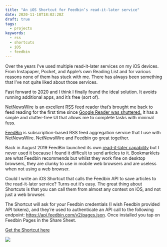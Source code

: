 ```yaml
---
title: "An iOS Shortcut for Feedbin’s read-it-later service"
date: 2020-11-18T18:02:28Z
draft: true
tags:
  - projects
keywords:
  - rss
  - shortcuts
  - iOS
  - feedbin
---
```


Over the years I’ve used multiple read-it-later services on my iOS devices. From Instapaper, Pocket, and Apple’s own Reading List and for various reasons none of them has stuck with me. There has always been something that I’ve not quite liked about those services. 

Fast forward to 2020 and I think I finally found the ideal solution. It avoids running additional apps, and it’s free (sort of).

[NetNewsWire](https://ranchero.com/netnewswire/) is an excellent [RSS](https://en.wikipedia.org/wiki/RSS) feed reader that’s brought me back to feed reading for the first time since [Google Reader was shuttered.](https://www.google.com/reader/about/) It has a simple and clutter-free UI that allows me to complete tasks with minimal fuss.

[FeedBin](https://feedbin.com) is subscription-based RSS feed aggregation service that I use with NetNewsWire. NetNewsWire and Feedbin go great together.

Back in August 2019 FeedBin launched its own [read-it-later capability](https://feedbin.com/blog/2019/08/20/save-webpages-to-read-later/) but I never used it because I found it difficult to send articles to it. Bookmarklets are what Feedbin recommends but whilst they work fine on desktop browsers, they are clunky to use in mobile web browsers and are useless when not using a web browser.

Could I write an iOS Shortcut that calls the Feedbin API to save articles to the read-it-later service? Turns out it’s easy. The great thing about Shortcuts is that you can call them from almost any context on iOS, and not just a web browser.

The Shortcut will ask for your Feedbin credentials (I wish Feedbin provided API tokens), and they’re used to authenticate an API call to the following endpoint: https://api.feedbin.com/v2/pages.json. Once installed you tap on Feedbin Pages in the Share Sheet.

[Get the Shortcut here](https://www.icloud.com/shortcuts/b53fda3abb55403f932dc6859100e535)

![](/images/feedbin-sharesheet.jpg)